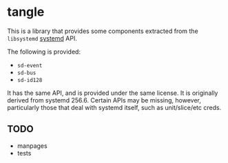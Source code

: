# tangle

This is a library that provides some components extracted from the
`libsystemd` [systemd](https://systemd.io) API.

The following is provided:

* `sd-event`
* `sd-bus`
* `sd-id128`

It has the same API, and is provided under the same license. It is originally
derived from systemd 256.6. Certain APIs may be missing, however, particularly
those that deal with systemd itself, such as unit/slice/etc creds.

## TODO

* manpages
* tests
